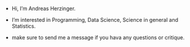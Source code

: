 - Hi, I’m Andreas Herzinger.

- I’m interested in Programming, Data Science, Science in general and Statistics.
- make sure to send me a message if you hava any questions or critique.

<!---
youngunand/youngunand is a ✨ special ✨ repository because its `README.md` (this file) appears on your GitHub profile.
You can click the Preview link to take a look at your changes.
--->

